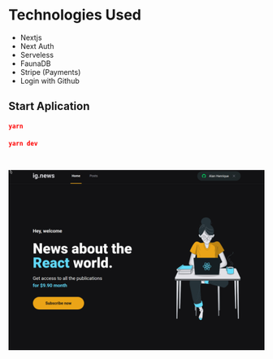 # Technologies Used

- Nextjs
- Next Auth
- Serveless
- FaunaDB
- Stripe (Payments)
- Login with Github


## Start Aplication
```json
yarn

yarn dev
```

<br />

![Print App](/assets/img.png)